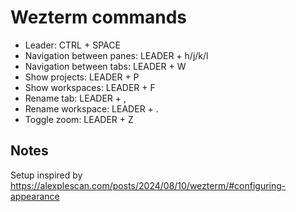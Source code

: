 # Wezterm commands

- Leader: CTRL + SPACE
- Navigation between panes: LEADER + h/j/k/l
- Navigation between tabs: LEADER + W
- Show projects: LEADER + P
- Show workspaces: LEADER + F
- Rename tab: LEADER + ,
- Rename workspace: LEADER + .
- Toggle zoom: LEADER + Z

## Notes

Setup inspired by https://alexplescan.com/posts/2024/08/10/wezterm/#configuring-appearance
